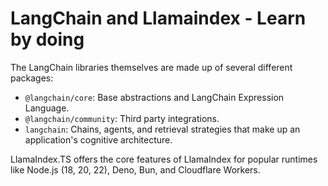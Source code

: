 # LangChain and Llamaindex - Learn by doing

The LangChain libraries themselves are made up of several different packages:
- `@langchain/core`: Base abstractions and LangChain Expression Language.
- `@langchain/community`: Third party integrations.
- `langchain`: Chains, agents, and retrieval strategies that make up an application's cognitive architecture.

LlamaIndex.TS offers the core features of LlamaIndex for popular runtimes like Node.js (18, 20, 22), Deno, Bun, and Cloudflare Workers.